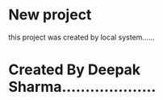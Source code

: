 # New project 
this project was created by local system......
# Created By Deepak Sharma....................
